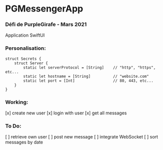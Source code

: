 # PGMessengerApp
### Défi de PurpleGirafe - Mars 2021

Application SwiftUI

### Personalisation:

```
struct Secrets {
    struct Server {
        static let serverProtocol = [String]    // "http", "https", etc...
        static let hostname = [String]          // "website.com"
        static let port = [Int]                 // 80, 443, etc...
    }
}
```

### Working:

[x] create new user
[x] login with user
[x] get all messages

### To Do:

[ ] retrieve own user
[ ] post new message
[ ] integrate WebSocket
[ ] sort messages by date
